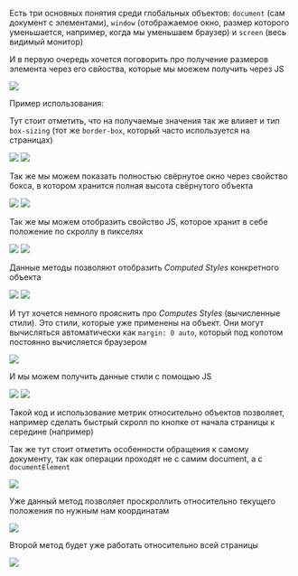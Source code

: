 
Есть три основных понятия среди глобальных объектов: `document` (сам документ с элементами), `window` (отображаемое окно, размер которого уменьшается, например, когда мы уменьшаем браузер) и `screen` (весь видимый монитор)

И в первую очередь хочется поговорить про получение размеров элемента через его свйоства, которые мы моежем получить через JS

![](_png/Pasted%20image%2020220909175339.png)

Пример использования:

Тут стоит отметить, что на получаемые значения так же влияет и тип `box-sizing` (тот же `border-box`, который часто используется на страницах)

![](_png/Pasted%20image%2020220909175345.png)
![](_png/Pasted%20image%2020220909175349.png)

Так же мы можем показать полностью свёрнутое окно через свойство бокса, в котором хранится полная высота свёрнутого объекта

![](_png/Pasted%20image%2020220909175354.png)
![](_png/Pasted%20image%2020220909175359.png)

Так же мы можем отобразить свойство JS, которое хранит в себе положение по скроллу в пикселях

![](_png/Pasted%20image%2020220909175405.png)
![](_png/Pasted%20image%2020220909175413.png)

Данные методы позволяют отобразить *Computed Styles* конкретного объекта

![](_png/Pasted%20image%2020220909175418.png)
![](_png/Pasted%20image%2020220909175423.png)

И тут хочется немного прояснить про *Computes Styles* (вычисленные стили). Это стили, которые уже применены на объект. Они могут вычисляться автоматически как `margin: 0 auto`, который под копотом постоянно вычисляется браузером

![](_png/Pasted%20image%2020220909175427.png)

И мы можем получить данные стили с помощью JS

![](_png/Pasted%20image%2020220909175431.png)
![](_png/Pasted%20image%2020220909175436.png)

Такой код и использование метрик относительно объектов позволяет, например сделать быстрый скролл по кнопке от начала страницы к середине (например)

Так же тут стоит отметить особенности обращения к самому документу, так как операции проходят не с самим document, а с `documentElement`

![](_png/Pasted%20image%2020220909175441.png)

Уже данный метод позволяет проскроллить относительно текущего положения по нужным нам координатам

![](_png/Pasted%20image%2020220909175449.png)

Второй метод будет уже работать относительно всей страницы

![](_png/Pasted%20image%2020220909175453.png)